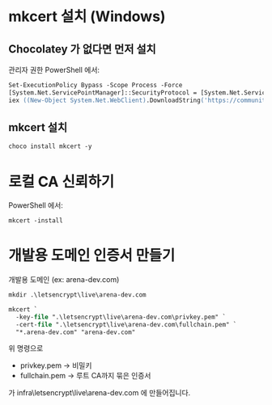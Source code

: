 # mkcert 설치 (Windows)
## Chocolatey 가 없다면 먼저 설치
관리자 권한 PowerShell 에서:
```ps
Set-ExecutionPolicy Bypass -Scope Process -Force
[System.Net.ServicePointManager]::SecurityProtocol = [System.Net.ServicePointManager]::SecurityProtocol -bor 3072
iex ((New-Object System.Net.WebClient).DownloadString('https://community.chocolatey.org/install.ps1'))
```

## mkcert 설치
```ps
choco install mkcert -y
```

# 로컬 CA 신뢰하기
PowerShell 에서:
```ps
mkcert -install
```

# 개발용 도메인 인증서 만들기
개발용 도메인 (ex: arena-dev.com)
```ps
mkdir .\letsencrypt\live\arena-dev.com

mkcert `
  -key-file ".\letsencrypt\live\arena-dev.com\privkey.pem" `
  -cert-file ".\letsencrypt\live\arena-dev.com\fullchain.pem" `
  "*.arena-dev.com" "arena-dev.com"
```
위 명령으로

- privkey.pem → 비밀키
- fullchain.pem → 루트 CA까지 묶은 인증서

가 infra\letsencrypt\live\arena-dev.com 에 만들어집니다.
